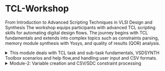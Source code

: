 # TCL-Workshop
From Introduction to Advanced Scripting Techniques in VLSI Design and Synthesis
The workshop equips participants with advanced TCL scripting skills for automating digital design flows. The journey begins with TCL fundamentals and extends into complex topics such as constraints parsing, memory module synthesis with Yosys, and quality of results (QOR) analysis.

<details>
  
  ## Module-1: Introduction to TCL and VSDSYNTH Toolbox usage 
  <summary> This module deals with TCL task and sub-task fundamentals, VSDSYNTH Toolbox scenarios and help flow,and handling user input and CSV formats. </summary>  
  In VLSI (Very Large Scale Integration), TCL stands for Tool Command Language. It's a popular scripting language used to automate and control various tasks within the design flow of integrated circuits.

  ### Sub-Task and Tools needed: ###
  + Create command (vsdsynth) and pass (.csv) from UNIX shell to TCL script
  + Convert all inputs to format[1] and sdc format, and pass to synthesis tool 'Yosys'
  + Convert format[1] and sdc to format[2] and pass to timing tool 'Opentimer'
  + Generate output report
    
  **Create command (vsdsynth) and pass (.csv) from UNIX shell to TCL script**
    General Scenarios - From user point of view
    + Not provide .csv file as input
      
 ```bash
    $./vsdsynth
    # if($argv !=1) then
          #echo "Info: Please provide the csv file"
          #exit 
```
  + Provide a .csv file which doesn't exist
    
```bash
    $./vsdynth my.csv
    # if(! -f $argv[1] || $argv[1] == "-help") then
        #if ($argv[1] != "-help") then
          #echo "Error: Cannot find csv file $argv[1]. Exiting..."
          #exit
```
  + Type "-help" to find out usage

```bash
    $./vsdsynth -help
    # if(! -f $argv[1] || $argv[1] == "-help") then
        #if ($argv[1] != "-help") then
          #echo "Error: Cannot find csv file $argv[1]. Exiting..."
          #exit 1
        #else
          #echo USAGE: ./vsdsynth\<csv.file>
          #echo ...
          #echo ...
          #exit 1
    #endif
```

</details>

<details>
  <summary>Module-2: Variable creation and CSV/SDC constraint processing</summary>
  This module includes creating variables using matrix and array methods, checking for design file existence, and complex CSV row/column processing. 

  **Convert all inputs to format[1] and sdc format, and pass to synthesis tool 'Yosys'**
  Tasks involved:
  + Create variable
  + Check if directories and files mentioned in .csv exists or not
  + Read "Constraints File" for above .csv and convert to sdc format
  + Read all files in "Netlist Directories"
  + Create main synthesis script in Format[2]
  + Pass this script to Yosys

  **Create Variables**
  Various steps involved in creating variables are, first converting the excel(csv file) data into a matrix and then convert the matrix into an array.

  Commands used are:

```bash
    set filename [lindex $argv 0]           ;# Get the filename from the first command-line argument
    pakage require csv                      ;# (Typo) Should be 'package'; load the csv package
    package require struct::matrix          ;# Load the struct::matrix package for matrix operations
    struct :: matrix m                      ;# Create a new matrix named 'm'
    set f [open $filename]                  ;# Open the input CSV file for reading
    csv::read2matrix $f m, auto             ;# Read CSV content into matrix 'm' with auto-detected format
    close $f                                ;# Close the file after reading
    set columns [m columns]                 ;# Get the number of columns in the matrix
    m add columns $columns                  ;# Add the same number of columns again (likely unnecessary or incorrect)
    m link my_arr                           ;# Link the matrix 'm' to an array variable 'my_arr'
    set num_of_rows [m rows]                ;# Get the number of rows in the matrix
    set i 0                                 ;# Initialize index variable i to 0
```
    
    
    
  </details>
  
